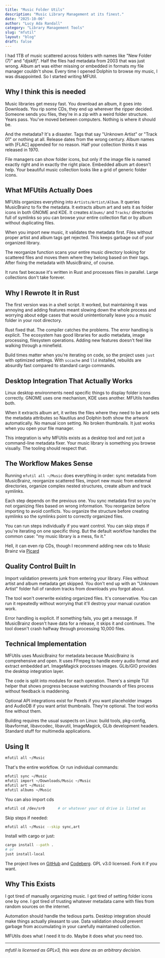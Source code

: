 ```yaml
---
title: "Music Folder Utils"
description: "Music Library Management at its finest."
date: "2025-10-06"
author: "Lucy Ada Randall"
category: "Library Management Tools"
slug: "mfutil"
layout: "blog"
draft: false
---
```


I had 1TB of music scattered across folders with names like "New Folder (7)" and "djsklfj". Half the files had metadata from 2003 that was just wrong. Album art was either missing or embedded in formats my file manager couldn't show. Every time I opened Dolphin to browse my music, I was disappointed. So I started writing MFUtil.

## Why I think this is needed

Music libraries get messy fast. You download an album, it goes into Downloads. You rip some CDs, they end up wherever the ripper decided. Someone sends you files, they're in a zip with a weird folder structure. Years pass. You've moved between computers. Nothing is where it should be.

And the metadata? It's a disaster. Tags that say "Unknown Artist" or "Track 01" or nothing at all. Release dates from the wrong century. Album names with [FLAC] appended for no reason. Half your collection thinks it was released in 1970.

File managers can show folder icons, but only if the image file is named exactly right and in exactly the right place. Embedded album art doesn't help. Your beautiful music collection looks like a grid of generic folder icons.

## What MFUtils Actually Does

MFUtils organizes everything into `Artists/Artist/Album`. It queries MusicBrainz to fix the metadata. It extracts album art and sets it as folder icons in both GNOME and KDE. It creates `Albums/` and `Tracks/` directories full of symlinks so you can browse your entire collection flat or by album without duplicating files.

When you import new music, it validates the metadata first. Files without proper artist and album tags get rejected. This keeps garbage out of your organized library.

The reorganize function scans your entire music directory looking for scattered files and moves them where they belong based on their tags. After fixing the metadata with MusicBrainz, of course.

It runs fast because it's written in Rust and processes files in parallel. Large collections don't take forever.

## Why I Rewrote It in Rust

The first version was in a shell script. It worked, but maintaining it was annoying and adding features meant slowing down the whole process and worrying about edge cases that would unintentionally leave you a music folder in your root directory.

Rust fixed that. The compiler catches the problems. The error handling is explicit. The ecosystem has good libraries for audio metadata, image processing, filesystem operations. Adding new features doesn't feel like walking through a minefield.

Build times matter when you're iterating on code, so the project uses `just` with optimized settings. With `sccache` and `lld` installed, rebuilds are absurdly fast compared to standard cargo commands.

## Desktop Integration That Actually Works

Linux desktop environments need specific things to display folder icons correctly. GNOME uses one mechanism, KDE uses another. MFUtils handles both.

When it extracts album art, it writes the files where they need to be and sets the metadata attributes so Nautilus and Dolphin both show the artwork automatically. No manual icon setting. No broken thumbnails. It just works when you open your file manager.

This integration is why MFUtils exists as a desktop tool and not just a command-line metadata fixer. Your music library is something you browse visually. The tooling should respect that.

## The Workflow Makes Sense

Running `mfutil all ~/Music` does everything in order: sync metadata from MusicBrainz, reorganize scattered files, import new music from external directories, organize complex nested structures, create album and track symlinks.

Each step depends on the previous one. You sync metadata first so you're not organizing files based on wrong information. You reorganize before importing to avoid conflicts. You organize the structure before creating symlinks so the symlinks point to correctly organized files.

You can run steps individually if you want control. You can skip steps if you're iterating on one specific thing. But the default workflow handles the common case: "my music library is a mess, fix it."

Hell, it can even rip CDs, though I recommend adding new cds to Music Brainz via [Picard](https://picard.musicbrainz.org/)

## Quality Control Built In

Import validation prevents junk from entering your library. Files without artist and album metadata get skipped. You don't end up with an "Unknown Artist" folder full of random tracks from downloads you forgot about.

The tool won't overwrite existing organized files. It's conservative. You can run it repeatedly without worrying that it'll destroy your manual curation work.

Error handling is explicit. If something fails, you get a message. If MusicBrainz doesn't have data for a release, it skips it and continues. The tool doesn't crash halfway through processing 10,000 files.

## Technical Implementation

MFUtils uses MusicBrainz for metadata because MusicBrainz is comprehensive and open. It uses FFmpeg to handle every audio format and extract embedded art. ImageMagick processes images. GLib/GIO provides the desktop integration layer.

The code is split into modules for each operation. There's a simple TUI helper that shows progress because watching thousands of files process without feedback is maddening.

Optional API integrations exist for Pexels if you want placeholder images and AudioDB if you want artist thumbnails. They're optional. The tool works fine without them.

Building requires the usual suspects on Linux: build tools, pkg-config, libavformat, libavcodec, libavutil, ImageMagick, GLib development headers. Standard stuff for multimedia applications.

## Using It

```bash
mfutil all ~/Music
```

That's the entire workflow. Or run individual commands:

```bash
mfutil sync ~/Music
mfutil import ~/Downloads/Music ~/Music
mfutil art ~/Music
mfutil albums ~/Music
```

You can also import cds

```bash
mfutil cd /dev/sr0      # or whatever your cd drive is listed as
```

Skip steps if needed:

```bash
mfutil all ~/Music --skip sync,art
```

Install with cargo or just:

```bash
cargo install --path .
# or
just install-local
```

The project lives on [GitHub](https://github.com/anoraktrend/Music-Folder-Utils) and [Codeberg](https://codeberg.org/anoraktrend/mfutil). GPL v3.0 licensed. Fork it if you want.

## Why This Exists

I got tired of manually organizing music. I got tired of setting folder icons one by one. I got tired of trusting whatever metadata came with files from random sources on the internet.

Automation should handle the tedious parts. Desktop integration should make things actually pleasant to use. Data validation should prevent garbage from accumulating in your carefully maintained collection.

MFUtils does what I need it to do. Maybe it does what you need too.

---

*mfutil is licensed as GPLv3, this was done as an arbitrary decision.*